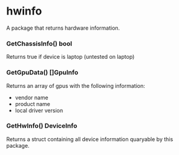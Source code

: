 # hwinfo

A package that returns hardware information.


### GetChassisInfo() bool

Returns true if device is laptop (untested on laptop)


### GetGpuData() []GpuInfo

Returns an array of gpus with the following information:
* vendor name
* product name
* local driver version


### GetHwInfo() DeviceInfo

Returns a struct containing all device information 
quaryable by this package.